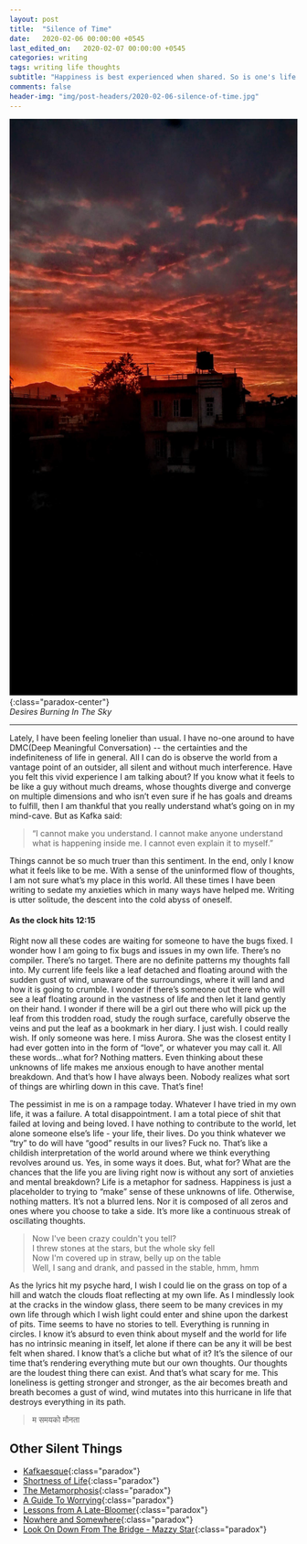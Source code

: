 ```yaml
---
layout: post
title:  "Silence of Time"
date:   2020-02-06 00:00:00 +0545
last_edited_on:   2020-02-07 00:00:00 +0545
categories: writing
tags: writing life thoughts
subtitle: "Happiness is best experienced when shared. So is one's life and memories!"
comments: false
header-img: "img/post-headers/2020-02-06-silence-of-time.jpg"
---
```


![Desires Burning In The Sky](/img/post-headers/2020-02-06-silence-of-time.jpg){:class="paradox-center"}  
*Desires Burning In The Sky* 

<hr/>


Lately, I have been feeling lonelier than usual. I have no-one around to have DMC(Deep Meaningful Conversation) -- the certainties and the indefiniteness of life in general. All I can do is observe the world from a vantage point of an outsider, all silent and without much interference. Have you felt this vivid experience I am talking about? If you know what it feels to be like a guy without much dreams, whose thoughts diverge and converge on multiple dimensions and who isn’t even sure if he has goals and dreams to fulfill, then I am thankful that you really understand what’s going on in my mind-cave. But as Kafka said:

> “I cannot make you understand. I cannot make anyone understand what is happening inside me. I cannot even explain it to myself.”  

Things cannot be so much truer than this sentiment. In the end, only I know what it feels like to be me. With a sense of the uninformed flow of thoughts, I am not sure what’s my place in this world. All these times I have been writing to sedate my anxieties which in many ways have helped me. Writing is utter solitude, the descent into the cold abyss of oneself.


#### As the clock hits 12:15
Right now all these codes are waiting for someone to have the bugs fixed. I wonder how I am going to fix bugs and issues in my own life. There’s no compiler. There’s no target. There are no definite patterns my thoughts fall into. My current life feels like a leaf detached and floating around with the sudden gust of wind, unaware of the surroundings, where it will land and how it is going to crumble. I wonder if there’s someone out there who will see a leaf floating around in the vastness of life and then let it land gently on their hand. I wonder if there will be a girl out there who will pick up the leaf from this trodden road, study the rough surface, carefully observe the veins and put the leaf as a bookmark in her diary. I just wish. I could really wish. If only someone was here. I miss Aurora. She was the closest entity I had ever gotten into in the form of “love”, or whatever you may call it. All these words...what for? Nothing matters. Even thinking about  these unknowns of life makes me anxious enough to have another mental breakdown. And that’s how I have always been. Nobody realizes what sort of things are whirling down in this cave. That’s fine!



The pessimist in me is on a rampage today. Whatever I have tried in my own life, it was a failure. A total disappointment. I am a total piece of shit that failed at loving and being loved. I have nothing to contribute to the world, let alone someone else’s life - your life, their lives. Do you think whatever we “try” to do will have “good” results in our lives? Fuck no. That’s like a childish interpretation of the world around where we think everything revolves around us. Yes, in some ways it does. But, what for? What are the chances that the life you are living right now is without any sort of anxieties and mental breakdown? Life is a metaphor for sadness. Happiness is just a placeholder to trying to “make” sense of these unknowns of life. Otherwise, nothing matters. It’s not a blurred lens. Nor it is composed of all zeros and ones where you choose to take a side. It’s more like a continuous streak of oscillating thoughts.


> Now I've been crazy couldn't you tell?  
> I threw stones at the stars, but the whole sky fell  
> Now I'm covered up in straw, belly up on the table  
> Well, I sang and drank, and passed in the stable, hmm, hmm  

As the lyrics hit my psyche hard, I wish I could lie on the grass on top of a hill and watch the clouds float reflecting at my own life. As I mindlessly look at the cracks in the window glass, there seem to be many crevices in my own life through which I wish light could enter and shine upon the darkest of pits. Time seems to have no stories to tell. Everything is running in circles. I know it’s absurd to even think about myself and the world for life has no intrinsic meaning in itself, let alone if there can be any it will be best felt when shared. I know that’s a cliche but what of it? It’s the silence of our time that’s rendering everything mute but our own thoughts. Our thoughts are the loudest thing there can exist. And that’s what scary for me. This loneliness is getting stronger and stronger, as the air becomes breath and breath becomes a gust of wind, wind mutates into this hurricane in life that destroys everything in its path.

> म समयको मौनता

## Other Silent Things
- [Kafkaesque](https://www.nishanpantha.com.np/writing/kafkaesque.html){:class="paradox"}
- [Shortness of Life](https://tim.blog/2009/04/24/on-the-shortness-of-life-an-introduction-to-seneca/){:class="paradox"}
- [The Metamorphosis](https://www.goodreads.com/book/show/485894.The_Metamorphosis){:class="paradox"}
- [A Guide To Worrying](https://www.youtube.com/watch?v=k5RH3BdXDOY){:class="paradox"}
- [Lessons from A Late-Bloomer](https://medium.com/@Steven_Z/late-bloomers-fece788db69b){:class="paradox"}
- [Nowhere and Somewhere](https://www.nishanpantha.com.np/writing/nowhere-somewhere.html){:class="paradox"}
- [Look On Down From The Bridge - Mazzy Star](https://www.youtube.com/watch?v=g41FFmNU66U){:class="paradox"}

